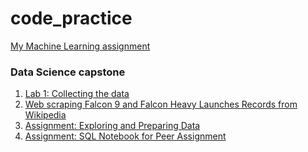 # code_practice
<p><a href ="https://github.com/eric2003-tj/code_practice/blob/main/Final%20ML.ipynb">My Machine Learning assignment</a></p>
<h3>Data Science capstone</h3>
<ol>
  <li><a href="https://github.com/eric2003-tj/code_practice/edit/main/README.md">Lab 1: Collecting the data</a></li>
  <li><a href="https://github.com/eric2003-tj/code_practice/blob/main/web%20scrapping%20(1).ipynb">Web scraping Falcon 9 and Falcon Heavy Launches Records from Wikipedia</a></li>
  <li><a href="https://github.com/eric2003-tj/code_practice/blob/main/jupyter-labs-eda-dataviz%20(1).ipynb">Assignment: Exploring and Preparing Data</a></li>
  <li><a href="https://github.com/eric2003-tj/code_practice/blob/main/jupyter-labs-eda-sql-coursera_sqllite%20(2).ipynb">Assignment: SQL Notebook for Peer Assignment</a></li>




</ol>
